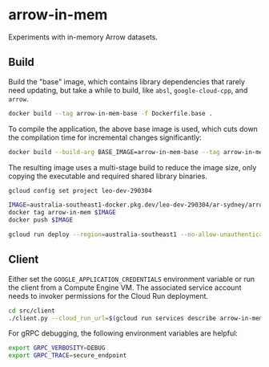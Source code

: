 # arrow-in-mem

Experiments with in-memory Arrow datasets.

## Build

Build the "base" image, which contains library dependencies that rarely need updating,
but take a while to build, like `absl`, `google-cloud-cpp`, and `arrow`.

```bash
docker build --tag arrow-in-mem-base -f Dockerfile.base .
```

To compile the application, the above base image is used, which cuts down the
compilation time for incremental changes significantly:

```bash
docker build --build-arg BASE_IMAGE=arrow-in-mem-base --tag arrow-in-mem .
```

The resulting image uses a multi-stage build to reduce the image size, only copying the
executable and required shared library binaries.

```bash
gcloud config set project leo-dev-290304

IMAGE=australia-southeast1-docker.pkg.dev/leo-dev-290304/ar-sydney/arrow-in-mem:latest
docker tag arrow-in-mem $IMAGE
docker push $IMAGE

gcloud run deploy --region=australia-southeast1 --no-allow-unauthenticated --concurrency=1 --max-instances=100 --cpu=4 --memory=8Gi --service-account=arrow-in-mem@leo-dev-290304.iam.gserviceaccount.com --image=$IMAGE arrow-in-mem
```

## Client

Either set the `GOOGLE_APPLICATION_CREDENTIALS` environment variable or run the client from a Compute Engine VM. The associated service account needs to invoker permissions for the Cloud Run deployment.

```bash
cd src/client
./client.py --cloud_run_url=$(gcloud run services describe arrow-in-mem --platform managed --region australia-southeast1 --format 'value(status.url)') --blob_paths_file=blob_paths.txt
```

For gRPC debugging, the following environment variables are helpful:

```bash
export GRPC_VERBOSITY=DEBUG
export GRPC_TRACE=secure_endpoint
```
